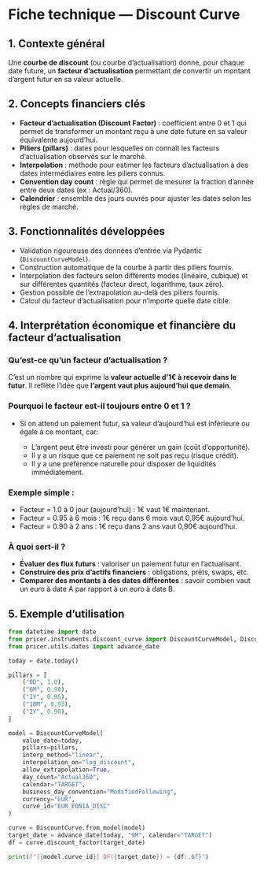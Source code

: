 # Fiche technique — Discount Curve

## 1. Contexte général

Une **courbe de discount** (ou courbe d’actualisation) donne, pour chaque date future, un **facteur d’actualisation** permettant de convertir un montant d’argent futur en sa valeur actuelle.

## 2. Concepts financiers clés

* **Facteur d’actualisation (Discount Factor)** : coefficient entre 0 et 1 qui permet de transformer un montant reçu à une date future en sa valeur équivalente aujourd’hui.
* **Piliers (pillars)** : dates pour lesquelles on connaît les facteurs d’actualisation observés sur le marché.
* **Interpolation** : méthode pour estimer les facteurs d’actualisation à des dates intermédiaires entre les piliers connus.
* **Convention day count** : règle qui permet de mesurer la fraction d’année entre deux dates (ex : Actual/360).
* **Calendrier** : ensemble des jours ouvrés pour ajuster les dates selon les règles de marché.

## 3. Fonctionnalités développées

* Validation rigoureuse des données d’entrée via Pydantic (`DiscountCurveModel`).
* Construction automatique de la courbe à partir des piliers fournis.
* Interpolation des facteurs selon différents modes (linéaire, cubique) et sur différentes quantités (facteur direct, logarithme, taux zéro).
* Gestion possible de l’extrapolation au-delà des piliers fournis.
* Calcul du facteur d’actualisation pour n’importe quelle date cible.

## 4. Interprétation économique et financière du facteur d’actualisation

### Qu’est-ce qu’un facteur d’actualisation ?

C’est un nombre qui exprime la **valeur actuelle d’1€ à recevoir dans le futur**. Il reflète l’idée que **l’argent vaut plus aujourd’hui que demain**.

### Pourquoi le facteur est-il toujours entre 0 et 1 ?

* Si on attend un paiement futur, sa valeur d’aujourd’hui est inférieure ou égale à ce montant, car:

  * L’argent peut être investi pour générer un gain (coût d’opportunité).
  * Il y a un risque que ce paiement ne soit pas reçu (risque crédit).
  * Il y a une préférence naturelle pour disposer de liquidités immédiatement.

### Exemple simple :

* Facteur = 1.0 à 0 jour (aujourd’hui) : 1€ vaut 1€ maintenant.
* Facteur = 0.95 à 6 mois : 1€ reçu dans 6 mois vaut 0,95€ aujourd’hui.
* Facteur = 0.90 à 2 ans : 1€ reçu dans 2 ans vaut 0,90€ aujourd’hui.

### À quoi sert-il ?

* **Évaluer des flux futurs** : valoriser un paiement futur en l’actualisant.
* **Construire des prix d’actifs financiers** : obligations, prêts, swaps, etc.
* **Comparer des montants à des dates différentes** : savoir combien vaut un euro à date A par rapport à un euro à date B.

## 5. Exemple d’utilisation

```python
from datetime import date
from pricer.instruments.discount_curve import DiscountCurveModel, DiscountCurve
from pricer.utils.dates import advance_date

today = date.today()

pillars = [
    ("0D", 1.0),
    ("6M", 0.98),
    ("1Y", 0.95),
    ("18M", 0.93),
    ("2Y", 0.90),
]

model = DiscountCurveModel(
    value_date=today,
    pillars=pillars,
    interp_method="linear",
    interpolation_on="log_discount",
    allow_extrapolation=True,
    day_count="Actual360",
    calendar="TARGET",
    business_day_convention="ModifiedFollowing",
    currency="EUR",
    curve_id="EUR_EONIA_DISC"
)

curve = DiscountCurve.from_model(model)
target_date = advance_date(today, "9M", calendar="TARGET")
df = curve.discount_factor(target_date)

print(f"[{model.curve_id}] DF({target_date}) = {df:.6f}")
```
